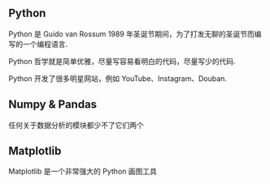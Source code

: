 
## Python

Python 是 Guido van Rossum 1989 年圣诞节期间，为了打发无聊的圣诞节而编写的一个编程语言.

Python 哲学就是简单优雅，尽量写容易看明白的代码，尽量写少的代码.

Python 开发了很多明星网站，例如 YouTube、Instagram、Douban.


## Numpy & Pandas

 任何关于数据分析的模块都少不了它们两个

## Matplotlib

 Matplotlib 是一个非常强大的 Python 画图工具
